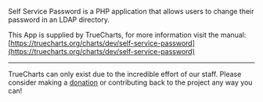 Self Service Password is a PHP application that allows users to change their password in an LDAP directory.

This App is supplied by TrueCharts, for more information visit the manual: [https://truecharts.org/charts/dev/self-service-password](https://truecharts.org/charts/dev/self-service-password)

---

TrueCharts can only exist due to the incredible effort of our staff.
Please consider making a [donation](https://truecharts.org/sponsor) or contributing back to the project any way you can!
